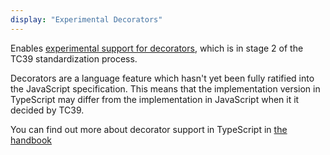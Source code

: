 ```yaml
---
display: "Experimental Decorators"
---
```


Enables [experimental support for decorators](https://github.com/tc39/proposal-decorators), which is in stage 2 
of the TC39 standardization process. 

Decorators are a language feature which hasn't yet been fully ratified into the JavaScript specification. 
This means that the implementation version in TypeScript may differ from the implementation in JavaScript when it it decided by TC39.

You can find out more about decorator support in TypeScript in [the handbook](/docs/handbook/decorators.html)
